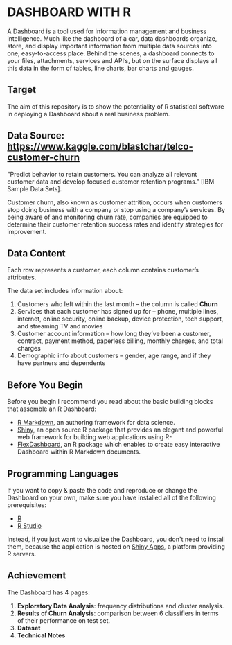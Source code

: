 # DASHBOARD WITH R 

A Dashboard is a tool used for information management and business intelligence. Much like the dashboard of a car, data dashboards organize, store, and display important information from multiple data sources into one, easy-to-access place. Behind the scenes, a dashboard connects to your files, attachments, services and API’s, but on the surface displays all this data in the form of tables, line charts, bar charts and gauges.

## Target

The aim of this repository is to show the potentiality of R statistical software in deploying a Dashboard about a real business problem.

## Data Source: https://www.kaggle.com/blastchar/telco-customer-churn
"Predict behavior to retain customers. You can analyze all relevant customer data and develop focused customer retention programs." [IBM Sample Data Sets].

Customer churn, also known as customer attrition, occurs when customers stop doing business with a company or stop using a company’s services. By being aware of and monitoring churn rate, companies are equipped to determine their customer retention success rates and identify strategies for improvement. 
## Data Content
Each row represents a customer, each column contains customer’s attributes.

The data set includes information about:

1. Customers who left within the last month – the column is called **Churn**
2. Services that each customer has signed up for – phone, multiple lines, internet, online security, online backup, device protection, tech support, and streaming TV and movies
3. Customer account information – how long they’ve been a customer, contract, payment method, paperless billing, monthly charges, and total charges
4. Demographic info about customers – gender, age range, and if they have partners and dependents
## Before You Begin
Before you begin I recommend you read about the basic building blocks that assemble an R Dashboard:

- [R Markdown](https://rmarkdown.rstudio.com), an authoring framework for data science.
- [Shiny](https://shiny.rstudio.com), an open source R package that provides an elegant and powerful web framework for building web applications using R-
- [FlexDashboard](https://rmarkdown.rstudio.com/flexdashboard/), an R package which enables to create easy interactive Dashboard within R Markdown documents.

## Programming Languages
If you want to copy & paste the code and reproduce or change the Dashboard on your own, make sure you have installed all of the following prerequisites:

- [R](https://www.r-project.org)
- [R Studio](https://rstudio.com)

Instead, if you just want to visualize the Dashboard, you don't need to install them, because the application is hosted on [Shiny Apps](https://www.shinyapps.io), a platform providing R servers.

## Achievement
The Dashboard has 4 pages:

1. **Exploratory Data Analysis**: frequency distributions and cluster analysis.
2. **Results of Churn Analysis**: comparison between 6 classifiers in terms of their performance on test set.
3. **Dataset**
4. **Technical Notes**













